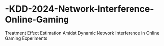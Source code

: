 # -KDD-2024-Network-Interference-Online-Gaming
Treatment Effect Estimation Amidst Dynamic Network Interference in Online Gaming Experiments
